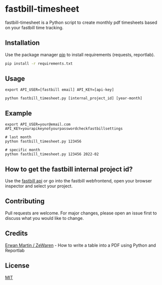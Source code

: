 # fastbill-timesheet

fastbill-timesheet is a Python script to create monthly pdf timesheets based on your fastbill time tracking.

## Installation

Use the package manager [pip](https://pip.pypa.io/en/stable/) to install requirements (requests, reportlab).

```bash
pip install -r requirements.txt
```

## Usage

```
export API_USER=[fastbill email] API_KEY=[api-key]

python fastbill_timesheet.py [internal_project_id] [year-month]
```
## Example

```
export API_USER=your@email.com API_KEY=yourapikeynotyourpasswordcheckfastbillsettings

# last month
python fastbill_timesheet.py 123456

# specific month
python fastbill_timesheet.py 123456 2022-02
```

## How to get the fastbill internal project id?
Use the [fastbill api](https://apidocs.fastbill.com/fastbill/de/project.html#project.get) or go into the fastbill webfrontend, open your browser inspector and select your project. 


## Contributing
Pull requests are welcome. For major changes, please open an issue first to discuss what you would like to change.

## Credits
[Erwan Martin / ZeWaren](https://zewaren.net/reportlab.html) - How to write a table into a PDF using Python and Reportlab

## License
[MIT](https://choosealicense.com/licenses/mit/)